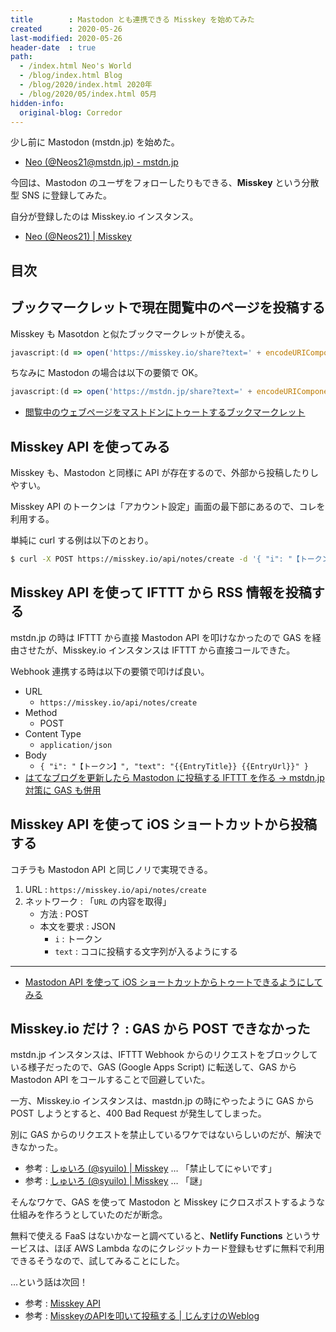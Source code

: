```yaml
---
title        : Mastodon とも連携できる Misskey を始めてみた
created      : 2020-05-26
last-modified: 2020-05-26
header-date  : true
path:
  - /index.html Neo's World
  - /blog/index.html Blog
  - /blog/2020/index.html 2020年
  - /blog/2020/05/index.html 05月
hidden-info:
  original-blog: Corredor
---
```


少し前に Mastodon (mstdn.jp) を始めた。

- [Neo (@Neos21@mstdn.jp) - mstdn.jp](https://mstdn.jp/@Neos21)

今回は、Mastodon のユーザをフォローしたりもできる、**Misskey** という分散型 SNS に登録してみた。

自分が登録したのは Misskey.io インスタンス。

- [Neo (@Neos21) | Misskey](https://misskey.io/@Neos21)

## 目次

## ブックマークレットで現在閲覧中のページを投稿する

Misskey も Masotdon と似たブックマークレットが使える。

```javascript
javascript:(d => open('https://misskey.io/share?text=' + encodeURIComponent(d.title + ' ' + d.URL), ''))(document);
```

ちなみに Mastodon の場合は以下の要領で OK。

```javascript
javascript:(d => open('https://mstdn.jp/share?text=' + encodeURIComponent(d.title + ' ' + d.URL), ''))(document);
```

- [閲覧中のウェブページをマストドンにトゥートするブックマークレット](/blog/2020/04/12-02.html)

## Misskey API を使ってみる

Misskey も、Mastodon と同様に API が存在するので、外部から投稿したりしやすい。

Misskey API のトークンは「アカウント設定」画面の最下部にあるので、コレを利用する。

単純に curl する例は以下のとおり。

```bash
$ curl -X POST https://misskey.io/api/notes/create -d '{ "i": "【トークン】", "text": "文字列" }'
```

## Misskey API を使って IFTTT から RSS 情報を投稿する

mstdn.jp の時は IFTTT から直接 Mastodon API を叩けなかったので GAS を経由させたが、Misskey.io インスタンスは IFTTT から直接コールできた。

Webhook 連携する時は以下の要領で叩けば良い。

- URL
  - `https://misskey.io/api/notes/create`
- Method
  - POST
- Content Type
  - `application/json`
- Body
  - `{ "i": "【トークン】", "text": "{{EntryTitle}} {{EntryUrl}}" }`
- [はてなブログを更新したら Mastodon に投稿する IFTTT を作る → mstdn.jp 対策に GAS も併用](/blog/2020/04/08-02.html)

## Misskey API を使って iOS ショートカットから投稿する

コチラも Mastodon API と同じノリで実現できる。

1. URL : `https://misskey.io/api/notes/create`
2. ネットワーク : 「`URL` の内容を取得」
    - 方法 : POST
    - 本文を要求 : JSON
        - `i` : トークン
        - `text` : ココに投稿する文字列が入るようにする

---

- [Mastodon API を使って iOS ショートカットからトゥートできるようにしてみる](/blog/2020/04/10-02.html)

## Misskey.io だけ？ : GAS から POST できなかった

mstdn.jp インスタンスは、IFTTT Webhook からのリクエストをブロックしている様子だったので、GAS (Google Apps Script) に転送して、GAS から Mastodon API をコールすることで回避していた。

一方、Misskey.io インスタンスは、mastdn.jp の時にやったように GAS から POST しようとすると、400 Bad Request が発生してしまった。

別に GAS からのリクエストを禁止しているワケではないらしいのだが、解決できなかった。

- 参考 : [しゅいろ (@syuilo) | Misskey](https://misskey.io/notes/86j6igzas3) … 「禁止してにゃいです」
- 参考 : [しゅいろ (@syuilo) | Misskey](https://misskey.io/notes/86j6u5cl6q) … 「謎」

そんなワケで、GAS を使って Mastodon と Misskey にクロスポストするような仕組みを作ろうとしていたのだが断念。

無料で使える FaaS はないかなーと調べていると、**Netlify Functions** というサービスは、ほぼ AWS Lambda なのにクレジットカード登録もせずに無料で利用できるそうなので、試してみることにした。

…という話は次回！

- 参考 : [Misskey API](https://misskey.io/api-doc)
- 参考 : [MisskeyのAPIを叩いて投稿する | じんすけのWeblog](https://blog.jnsk.info/post/174592458087/misskey%E3%81%AEapi%E3%82%92%E5%8F%A9%E3%81%84%E3%81%A6%E6%8A%95%E7%A8%BF%E3%81%99%E3%82%8B)
